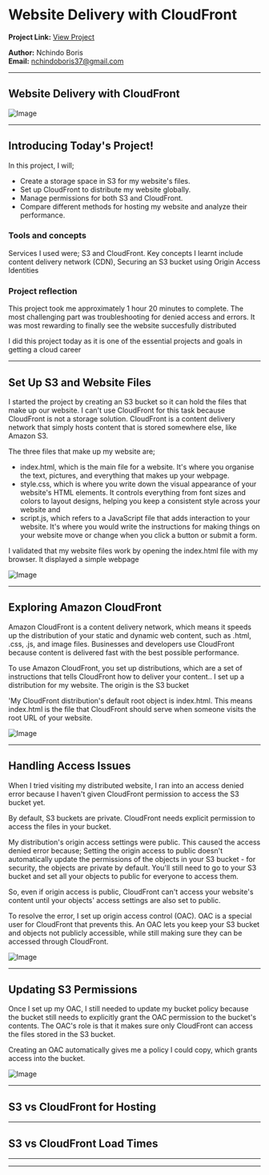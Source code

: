 # Website Delivery with CloudFront

**Project Link:** [View Project](http://learn.nextwork.org/projects/aws-networks-cloudfront)

**Author:** Nchindo Boris  
**Email:** nchindoboris37@gmail.com

---

## Website Delivery with CloudFront

![Image](http://learn.nextwork.org/soothed_rose_serene_peach/uploads/aws-networks-cloudfront_1dddddwe)

---

## Introducing Today's Project!

In this project, I will;
- Create a storage space in S3 for my website's files.
- Set up CloudFront to distribute my website globally.
- Manage permissions for both S3 and CloudFront.
- Compare different methods for hosting my website and analyze their performance.


### Tools and concepts

Services I used were; S3 and CloudFront. 
Key concepts I learnt include content delivery network (CDN), Securing an S3 bucket using Origin Access Identities

### Project reflection

This project took me approximately 1 hour 20 minutes to complete. 
The most challenging part was troubleshooting for denied access and errors.
It was most rewarding to finally see the website succesfully distributed

I did this project today as it is one of the essential projects and goals in getting a cloud career

---

## Set Up S3 and Website Files

I started the project by creating an S3 bucket so it can hold the files that make up our website. I can't use CloudFront for this task because CloudFront is not a storage solution. CloudFront is a content delivery network that simply hosts content that is stored somewhere else, like Amazon S3.

The three files that make up my website are;
- index.html, which is the main file for a website. It's where you organise the text, pictures, and everything that makes up your webpage.
- style.css, which is where you write down the visual appearance of your website's HTML elements. It controls everything from font sizes and colors to layout designs, helping you keep a consistent style across your website and 
- script.js, which refers to a JavaScript file that adds interaction to your website. It's where you would write the instructions for making things on your website move or change when you click a button or submit a form.

I validated that my website files work by opening the index.html file with my browser. It displayed a simple webpage

![Image](http://learn.nextwork.org/soothed_rose_serene_peach/uploads/aws-networks-cloudfront_qgo7wcd3)

---

## Exploring Amazon CloudFront

Amazon CloudFront is a content delivery network, which means it speeds up the distribution of your static and dynamic web content, such as .html, .css, .js, and image files. Businesses and developers use CloudFront because content is delivered fast with the best possible performance.

To use Amazon CloudFront, you set up distributions, which are a set of instructions that tells CloudFront how to deliver your content.. I set up a distribution for my website. The origin is the S3 bucket

'My CloudFront distribution's default root object is index.html. This means index.html is the file that CloudFront should serve when someone visits the root URL of your website.

![Image](http://learn.nextwork.org/soothed_rose_serene_peach/uploads/aws-networks-cloudfront_qgo7wcdt)

---

## Handling Access Issues

When I tried visiting my distributed website, I ran into an access denied error because I haven't given CloudFront permission to access the S3 bucket yet.

By default, S3 buckets are private. CloudFront needs explicit permission to access the files in your bucket.

My distribution's origin access settings were public. This caused the access denied error because; Setting the origin access to public doesn't automatically update the permissions of the objects in your S3 bucket - for security, the objects are private by default. You'll still need to go to your S3 bucket and set all your objects to public for everyone to access them.

So, even if origin access is public, CloudFront can't access your website's content until your objects' access settings are also set to public.

To resolve the error, I set up origin access control (OAC). OAC is a special user for CloudFront that prevents this. An OAC lets you keep your S3 bucket and objects not publicly accessible, while still making sure they can be accessed through CloudFront.

![Image](http://learn.nextwork.org/soothed_rose_serene_peach/uploads/aws-networks-cloudfront_egrhntyu)

---

## Updating S3 Permissions

Once I set up my OAC, I still needed to update my bucket policy because the bucket still needs to explicitly grant the OAC permission to the bucket's contents.
The OAC's role is that it makes sure only CloudFront can access the files stored in the S3 bucket.

Creating an OAC automatically gives me a policy I could copy, which grants access into the bucket.

![Image](http://learn.nextwork.org/soothed_rose_serene_peach/uploads/aws-networks-cloudfront_eg98ntyu)

---

## S3 vs CloudFront for Hosting

---

## S3 vs CloudFront Load Times

---

---

